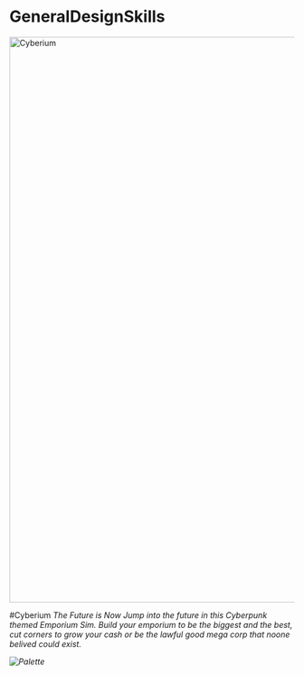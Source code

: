 # GeneralDesignSkills
 
<img src="https://media.discordapp.net/attachments/469224138460889118/1034434227380437134/unknown.png?width=878&height=585" alt="Cyberium" width=1000>

#Cyberium
<em>The Future is Now<em>
Jump into the future in this Cyberpunk themed Emporium Sim. Build your emporium to be the biggest and the best, cut corners to grow your cash or be the lawful good mega corp that noone belived could exist.

<img src="https://media.discordapp.net/attachments/469224138460889118/1034435434924748860/palette.png" alt="Palette">